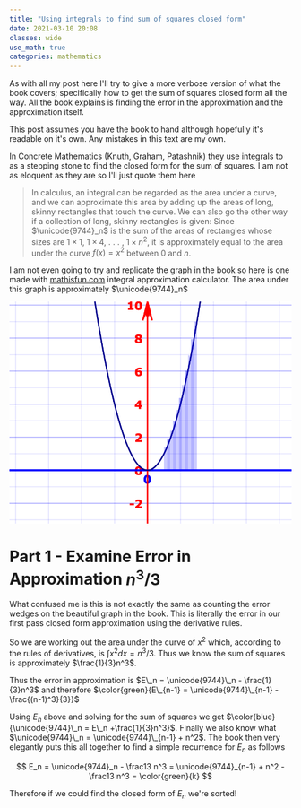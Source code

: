 ```yaml
---
title: "Using integrals to find sum of squares closed form"
date: 2021-03-10 20:08
classes: wide
use_math: true
categories: mathematics
---
```


As with all my post here I'll try to give a more verbose version of what the book covers; specifically how to get the
sum of squares closed form all the way. All the book explains is finding the error in the approximation and the
approximation itself.

This post assumes you have the book to hand although hopefully it's readable on it's own. Any mistakes in this text are
my own.

In Concrete Mathematics (Knuth, Graham, Patashnik) they use integrals to as a stepping stone to find the closed form for
the sum of squares. I am not as eloquent as they are so I'll just quote them here

> In calculus, an integral can be regarded as the area under a curve, and we can approximate this area by adding up the
> areas of long, skinny rectangles that touch the curve. We can also go the other way if a collection of long, skinny
> rectangles is given: Since $\unicode{9744}_n$ is the sum of the areas of rectangles whose sizes are $1 × 1$, $1 × 4$, . . . , $1 × n^2$, it is
> approximately equal to the area under the curve $f(x) = x^2$ between $0$ and $n$.

I am not even going to try and replicate the graph in the book so here is one made with
[mathisfun.com](https://www.mathsisfun.com/calculus/integral-approximation-calculator.html) integral approximation
calculator. The area under this graph is approximately $\unicode{9744}_n$

![approximation x^2](/images/approximation_x_squared.png)

# Part 1 - Examine Error in Approximation $n^3/3$

What confused me is this is not exactly the same as counting the error wedges on the beautiful graph in the book. This is
literally the error in our first pass closed form approximation using the derivative rules.

So we are working out the area under the curve of $x^2$ which, according to the rules of derivatives, is $\int x^2dx =
n^3/3$. Thus we know the sum of squares is approximately $\frac{1}{3}n^3$.

Thus the error in approximation is $E\_n = \unicode{9744}\_n - \frac{1}{3}n^3$ and therefore $\color{green}{E\_{n-1} = \unicode{9744}\_{n-1} - \frac{(n-1)^3}{3}}$

Using $E_n$ above and solving for the sum of squares we get $\color{blue}{\unicode{9744}\_n = E\_n +\frac{1}{3}n^3}$. Finally we also know what $\unicode{9744}\_n = \unicode{9744}\_{n-1} + n^2$. The book then very elegantly puts this all together to find a simple recurrence for $E_n$ as follows

$$
E_n = \unicode{9744}_n - \frac13 n^3 = \unicode{9744}_{n-1} + n^2 - \frac13 n^3 = \color{green}{k}
$$

Therefore if we could find the closed form of $E_n$ we're sorted! 

